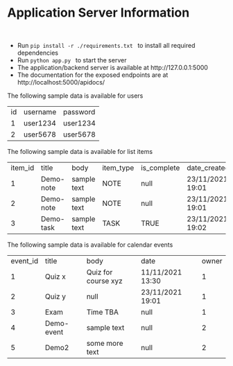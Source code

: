 <h1> Application Server Information </h1>
<br>


<ul>
<li>Run <code>pip install -r ./requirements.txt </code> to 
install all required dependencies</li>
<li>Run <code>python app.py </code> to start the server</li>
<li> The application/backend server is available at http://127.0.0.1:5000 </li>
<li> The documentation for the exposed endpoints are at http://localhost:5000/apidocs/ </li>
</li>
</ul>




<p> The following sample data is available for users </p>

<table>
    <tr>
    <td>id</td>
    <td>username</td>
    <td>password</td>
    </tr>
    <tr>
    <td>1</td>
    <td>user1234</td>
    <td>user1234</td>
    </tr>
    <tr>
    <td>2</td>
    <td>user5678</td>
    <td>user5678</td>
    </tr>
</table>

<p> The following sample data is available for list items </p>

<table>
    <tr>
    <td>item_id</td>
    <td>title</td>
    <td>body</td>
    <td>item_type</td>
    <td>is_complete</td>
    <td>date_created</td>
    <td>created_by</td>
    </tr>
    <tr>
    <td>1</td>
    <td>Demo-note</td>
    <td>sample text</td>
    <td>NOTE</td>
    <td>null</td>
    <td>23/11/2021 19:01</td>
    <td>1</td>
    </tr>
    <tr>
    <td>2</td>
    <td>Demo-note</td>
    <td>sample text</td>
    <td>NOTE</td>
    <td>null</td>
    <td>23/11/2021 19:01</td>
    <td>2</td>
    </tr>
    <tr>
    <td>3</td>
    <td>Demo-task</td>
    <td>sample text</td>
    <td>TASK</td>
    <td>TRUE</td>
    <td>23/11/2021 19:02</td>
    <td>2</td>
    </tr>
</table>

<p> The following sample data is available for calendar events </p>

<table>
    <tr>
    <td>event_id</td>
    <td>title</td>
    <td>body</td>
    <td>date</td>
    <td>owner</td>
    </tr>
    <tr>
    <td>1</td>
    <td>Quiz x</td>
    <td>Quiz for course xyz</td>
    <td>11/11/2021 13:30</td>
    <td>1</td>
    </tr>
    <tr>
    <td>2</td>
    <td>Quiz y</td>
    <td>null</td>
    <td>23/11/2021 19:01</td>
    <td>1</td>
    </tr>
    <tr>
    <td>3</td>
    <td>Exam</td>
    <td>Time TBA</td>
    <td>null</td>
    <td>1</td>
    </tr>
    <tr>
    <td>4</td>
    <td>Demo-event</td>
    <td>sample text</td>
    <td>null</td>
    <td>2</td>
    </tr>
    <tr>
    <td>5</td>
    <td>Demo2</td>
    <td>some more text</td>
    <td>null</td>
    <td>2</td>
    </tr>
</table>
